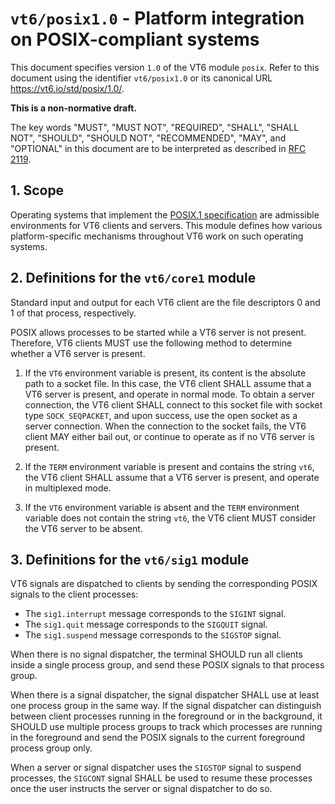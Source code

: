 <!-- draft -->
# `vt6/posix1.0` - Platform integration on POSIX-compliant systems

This document specifies version `1.0` of the VT6 module `posix`.
Refer to this document using the identifier `vt6/posix1.0` or its canonical URL <https://vt6.io/std/posix/1.0/>.

**This is a non-normative draft.**

The key words "MUST", "MUST NOT", "REQUIRED", "SHALL", "SHALL NOT", "SHOULD", "SHOULD NOT", "RECOMMENDED",  "MAY", and "OPTIONAL" in this document are to be interpreted as described in [RFC 2119](https://tools.ietf.org/html/rfc2119).

## 1. Scope

Operating systems that implement the [POSIX.1 specification](http://pubs.opengroup.org/onlinepubs/9699919799/) are admissible environments for VT6 clients and servers.
This module defines how various platform-specific mechanisms throughout VT6 work on such operating systems.

## 2. Definitions for the `vt6/core1` module

Standard input and output for each VT6 client are the file descriptors 0 and 1 of that process, respectively.

POSIX allows processes to be started while a VT6 server is not present.
Therefore, VT6 clients MUST use the following method to determine whether a VT6 server is present.

1. If the `VT6` environment variable is present, its content is the absolute path to a socket file.
   In this case, the VT6 client SHALL assume that a VT6 server is present, and operate in normal mode.
   To obtain a server connection, the VT6 client SHALL connect to this socket file with socket type `SOCK_SEQPACKET`, and upon success, use the open socket as a server connection.
   When the connection to the socket fails, the VT6 client MAY either bail out, or continue to operate as if no VT6 server is present.

2. If the `TERM` environment variable is present and contains the string `vt6`, the VT6 client SHALL assume that a VT6 server is present, and operate in multiplexed mode.

3. If the `VT6` environment variable is absent and the `TERM` environment variable does not contain the string `vt6`, the VT6 client MUST consider the VT6 server to be absent.

## 3. Definitions for the `vt6/sig1` module

VT6 signals are dispatched to clients by sending the corresponding POSIX signals to the client processes:

- The `sig1.interrupt` message corresponds to the `SIGINT` signal.
- The `sig1.quit` message corresponds to the `SIGQUIT` signal.
- The `sig1.suspend` message corresponds to the `SIGSTOP` signal.

When there is no signal dispatcher, the terminal SHOULD run all clients inside a single process group, and send these POSIX signals to that process group.

When there is a signal dispatcher, the signal dispatcher SHALL use at least one process group in the same way.
If the signal dispatcher can distinguish between client processes running in the foreground or in the background, it SHOULD use multiple process groups to track which processes are running in the foreground and send the POSIX signals to the current foreground process group only.

When a server or signal dispatcher uses the `SIGSTOP` signal to suspend processes, the `SIGCONT` signal SHALL be used to resume these processes once the user instructs the server or signal dispatcher to do so.
